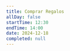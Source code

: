 ```yaml
---
title: Comprar Regalos
allDay: false
startTime: 12:30
endTime: 14:00
date: 2024-12-18
completed: null
---
```

